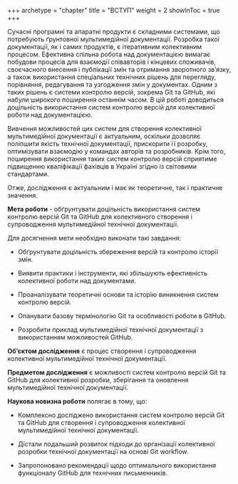 +++
archetype = "chapter"
title = "ВСТУП"
weight = 2
showInToc = true
+++

Сучасні програмні та апаратні продукти є складними системами, що
потребують ґрунтовної мультимедійної документації. Розробка такої
документації, як і самих продуктів, є ітеративним колективним процесом.
Ефективна спільна робота над документацією вимагає побудови процесів для
взаємодії співавторів і кінцевих споживачів, своєчасного внесення і
публікації змін та отримання зворотного звʼязку, а також використання
спеціальних технічних рішень для перегляду, порівняння, редагування та
узгодження змін у документах. Одним з таких рішень є системи контролю
версій, зокрема Git та GitHub, які набули широкого поширення останнім
часом. В цій роботі доводиться доцільність використання систем контролю
версій для колективної роботи над документацією.

Вивчення можливостей цих систем для створення колективної мультимедійної
документації є актуальним, оскільки дозволяє поліпшити якість технічної
документації, прискорити її розробку, оптимізувати взаємодію у командах
авторів та розробників. Крім того, поширення використання таких систем
контролю версій сприятиме підвищенню кваліфікації фахівців в Україні
згідно із світовими стандартами.

Отже, дослідження є актуальним і має як теоретичне, так і практичне
значення.

**Мета роботи** - обґрунтувати доцільність використання систем контролю
версій Git та GitHub для колективного створення і супроводження
мультимедійної технічної документації.

Для досягнення мети необхідно виконати такі завдання:

-   Обґрунтувати доцільність збереження версій та контролю історії змін.

-   Виявити практики і інструменти, які збільшують ефективність
    колективної роботи над документами.

-   Проаналізувати теоретичні основи та історію виникнення систем
    контролю версій.

-   Опанувати базову термінологію Git та особливості роботи в GitHub.

-   Розробити приклад мультимедійної технічної документації з
    використанням можливостей GitHub.

**Об’єктом дослідження** є процес створення і супроводження колективної
мультимедійної технічної документації.

**Предметом дослідження** є можливості систем контролю версій Git та
GitHub для колективної розробки, зберігання та оновлення мультимедійної
технічної документації.

**Наукова новизна роботи** полягає в тому, що:

-   Комплексно досліджено використання систем контролю версій Git та
    GitHub для створення і супроводження колективної мультимедійної
    технічної документації.

-   Дістали подальший розвиток підходи до організації колективної
    розробки технічної документації на основі Git workflow.

-   Запропоновано рекомендації щодо оптимального використання
    функціоналу GitHub для технічних письменників.
